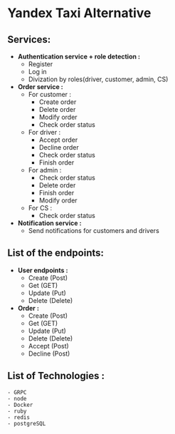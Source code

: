 # **Yandex Taxi Alternative**
## **Services:**
- **Authentication service + role detection :**
    - Register  
    - Log in  
    - Divization by roles(driver, customer, admin, CS) 
- **Order service :** 
    - For customer :
        - Create order 
        - Delete order 
        - Modify order 
        - Check order status
    - For driver :
        - Accept order 
        - Decline order
        - Check order status 
        - Finish order 
    - For admin :
        - Check order status 
        - Delete order 
        - Finish order
        - Modify order 
    - For CS :
        - Check order status 
- **Notification service :**
    - Send notifications for customers and drivers
 ## **List of the endpoints:**
 - **User endpoints :**
    - Create (Post)
    - Get (GET)
    - Update (Put) 
    - Delete (Delete) 
 - **Order :**
    - Create (Post) 
    - Get (GET) 
    - Update (Put) 
    - Delete (Delete) 
    - Accept (Post) 
    - Decline (Post)
## **List of Technologies :**
    - GRPC
    - node
    - Docker
    - ruby
    - redis
    - postgreSQL
    
